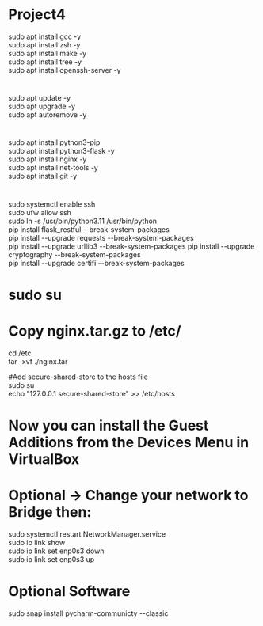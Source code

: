 # Project4
 
sudo apt install gcc -y  
sudo apt install zsh -y  
sudo apt install make -y  
sudo apt install tree -y  
sudo apt install openssh-server -y  
#  
sudo apt update -y  
sudo apt upgrade -y  
sudo apt autoremove -y  
#  
sudo apt install python3-pip  
sudo apt install python3-flask -y  
sudo apt install nginx -y  
sudo apt install net-tools -y  
sudo apt install git -y  
#  
sudo systemctl enable ssh  
sudo ufw allow ssh  
sudo ln -s /usr/bin/python3.11 /usr/bin/python  
pip install flask_restful --break-system-packages  
pip install --upgrade requests --break-system-packages  
pip install --upgrade urllib3 --break-system-packages
pip install --upgrade cryptography --break-system-packages  
pip install --upgrade certifi --break-system-packages  

# sudo su  
# Copy nginx.tar.gz to /etc/  
cd /etc  
tar -xvf ./nginx.tar  

#Add secure-shared-store to the hosts file  
sudo su  
echo "127.0.0.1 secure-shared-store" >> /etc/hosts  

# Now you can install the Guest Additions from the Devices Menu in VirtualBox  
# Optional -> Change your network to Bridge then:  
sudo systemctl restart NetworkManager.service  
sudo ip link show  
sudo ip link set enp0s3 down  
sudo ip link set enp0s3 up  

# Optional Software
sudo snap install pycharm-communicty --classic  
